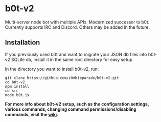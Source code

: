 # b0t-v2
Multi-server node bot with multiple APIs. Modernized successor to b0t.
Currently supports IRC and Discord. Others may be added in the future.

## Installation
If you previously used b0t and want to migrate your JSON db files into b0t-v2 SQLite db, install it in the same root directory for easy setup. 

In the directory you want to install b0t-v2, run:
```
git clone https://github.com/z0mbieparade/b0t-v2.git
cd b0t-v2 
npm install
cd src 
node b0t.js
```

**For more info about b0t-v2 setup, such as the configuration settings, various commands, changing command permissions/disabling commands, visit the [wiki](https://github.com/z0mbieparade/b0t-v2/wiki).**
